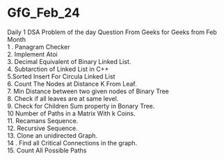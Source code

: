 # GfG_Feb_24
Daily 1 DSA Problem of the day Question From Geeks for Geeks from Feb Month
<br> 1 . Panagram Checker <br> 2. Implement Atoi <br> 3. Decimal Equivalent of Binary Linked List. <br> 4. Subtarction of Linked List in C++ <br> 5.Sorted Insert For Circula Linked List <br> 6. Count The Nodes at Distance K From Leaf.<br> 7. Min Distance between two given nodes of Binary Tree <br> 8. Check if all leaves are at same level. <br> 9. Check for Children Sum property in Bonary Tree. <br> 10 Number of Paths in a Matrix With k Coins. <br>11. Recamans Sequence.<br> 12. Recursive Sequence. <br> 13. Clone an unidirected Graph.<br> 14 . Find all Critical Connections in the graph.<br> 15. Count All Possible Paths

